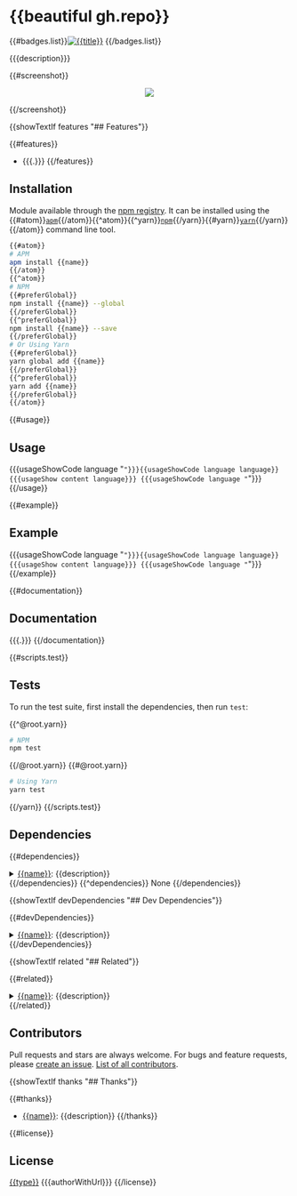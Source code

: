 # {{beautiful gh.repo}}

{{#badges.list}}[![{{title}}]({{{badge}}})]({{{url}}}) {{/badges.list}}

{{{description}}}

{{#screenshot}}<p align="center"><img src="{{{.}}}"></p>{{/screenshot}}

{{showTextIf features "## Features"}}

{{#features}}
- {{{.}}}
{{/features}}

## Installation

Module available through the [npm registry](https://www.npmjs.com/). It can be installed using the {{#atom}}[`apm`](https://github.com/atom/apm){{/atom}}{{^atom}}{{^yarn}}[`npm`](https://docs.npmjs.com/getting-started/installing-npm-packages-locally){{/yarn}}{{#yarn}}[`yarn`](https://yarnpkg.com/en/){{/yarn}}{{/atom}} command line tool.

```sh
{{#atom}}
# APM
apm install {{name}}
{{/atom}}
{{^atom}}
# NPM
{{#preferGlobal}}
npm install {{name}} --global
{{/preferGlobal}}
{{^preferGlobal}}
npm install {{name}} --save
{{/preferGlobal}}
# Or Using Yarn
{{#preferGlobal}}
yarn global add {{name}}
{{/preferGlobal}}
{{^preferGlobal}}
yarn add {{name}}
{{/preferGlobal}}
{{/atom}}
```

{{#usage}}
## Usage

{{{usageShowCode language "```"}}}{{usageShowCode language language}}
{{{usageShow content language}}}
{{{usageShowCode language "```"}}}
{{/usage}}

{{#example}}
## Example

{{{usageShowCode language "```"}}}{{usageShowCode language language}}
{{{usageShow content language}}}
{{{usageShowCode language "```"}}}
{{/example}}

{{#documentation}}
## Documentation

{{{.}}}
{{/documentation}}

{{#scripts.test}}
## Tests

To run the test suite, first install the dependencies, then run `test`:

{{^@root.yarn}}
```sh
# NPM
npm test
```
{{/@root.yarn}}
{{#@root.yarn}}
```sh
# Using Yarn
yarn test
```
{{/yarn}}
{{/scripts.test}}

## Dependencies

{{#dependencies}}
<details>
	<summary><a href="{{{repository}}}">{{name}}</a>: {{description}}</summary>
	<b>Author</b>: {{author}}</br>
	<b>License</b>: {{license}}</br>
	<b>Version</b>: {{version}}
</details>
{{/dependencies}}
{{^dependencies}}
None
{{/dependencies}}

{{showTextIf devDependencies "## Dev Dependencies"}}

{{#devDependencies}}
<details>
	<summary><a href="{{{repository}}}">{{name}}</a>: {{description}}</summary>
	<b>Author</b>: {{author}}</br>
	<b>License</b>: {{license}}</br>
	<b>Version</b>: {{version}}
</details>
{{/devDependencies}}

{{showTextIf related "## Related"}}

{{#related}}
<details>
	<summary><a href="{{{repository}}}">{{name}}</a>: {{description}}</summary>
	<b>Author</b>: {{author}}</br>
	<b>License</b>: {{license}}
</details>
{{/related}}

## Contributors

Pull requests and stars are always welcome. For bugs and feature requests, please [create an issue](https://github.com/{{gh.user}}/{{gh.repo}}/issues). [List of all contributors](https://github.com/{{gh.user}}/{{gh.repo}}/graphs/contributors).

{{showTextIf thanks "## Thanks"}}

{{#thanks}}
- [{{name}}]({{{url}}}): {{description}}
{{/thanks}}

{{#license}}
## License

[{{type}}](LICENSE) {{{authorWithUrl}}}
{{/license}}
